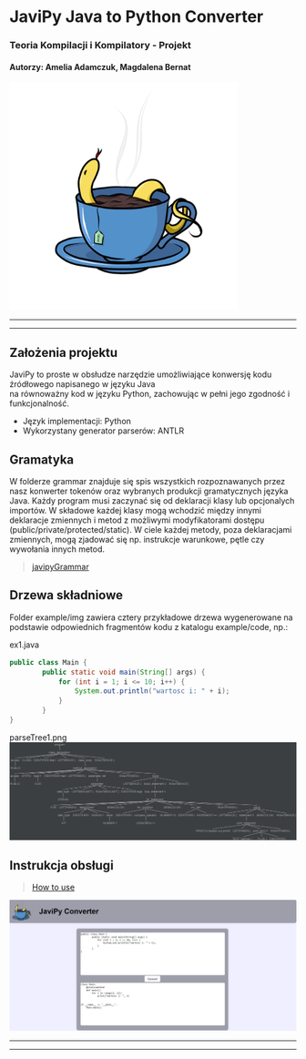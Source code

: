 # JaviPy Java to Python Converter
### Teoria Kompilacji i Kompilatory - Projekt
#### Autorzy: Amelia Adamczuk, Magdalena Bernat
<img src="https://github.com/maadZia/JaviPy-converter/blob/main/static/javiPy2.png" width="400"/>

***
***
## Założenia projektu
JaviPy to proste w obsłudze narzędzie umożliwiające konwersję kodu źródłowego napisanego w języku Java <br>
na równoważny kod w języku Python, zachowując w pełni jego zgodność i funkcjonalność.
- Język implementacji: Python
- Wykorzystany generator parserów: ANTLR

## Gramatyka
W folderze grammar znajduje się spis wszystkich rozpoznawanych przez nasz konwerter tokenów oraz wybranych produkcji gramatycznych języka Java.
Każdy program musi zaczynać się od deklaracji klasy lub opcjonalych importów. W składowe każdej klasy mogą wchodzić
między innymi deklaracje zmiennych i metod z możliwymi modyfikatorami dostępu (public/private/protected/static). W ciele każdej metody,
poza deklaracjami zmiennych, mogą zjadować się np. instrukcje warunkowe, pętle czy wywołania innych metod.
> [javipyGrammar](https://github.com/maadZia/JaviPy-converter/blob/main/grammar/javipyGrammar.g4)

## Drzewa składniowe
Folder example/img zawiera cztery przykładowe drzewa wygenerowane na podstawie odpowiednich fragmentów kodu z katalogu example/code, np.: 

ex1.java
```java
public class Main {
        public static void main(String[] args) {
            for (int i = 1; i <= 10; i++) {
                System.out.println("wartosc i: " + i);
            }
        }
}
```
parseTree1.png
![](https://github.com/maadZia/JaviPy-converter/blob/main/example/img/parseTree1.png)

## Instrukcja obsługi
> [How to use](https://github.com/maadZia/JaviPy-converter/blob/main/instructions/instruction.md)

![](https://github.com/maadZia/JaviPy-converter/blob/main/instructions/img/instruction3.png)

***
***
